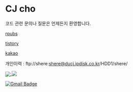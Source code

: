 # CJ cho

코드 관련 문의나 질문은 언제든지 환영합니다. 


[rpubs](https://rpubs.com/qkdrk777777/)

[tistory](https://ducj.tistory.com/)

[kakao](https://open.kakao.com/me/cjcho)

개인이력 : ftp://shere:shere@ducj.ipdisk.co.kr/HDD1/shere/


<a href="https://ducj.tistory.com/">
  <img align="center" src="https://github-readme-stats.vercel.app/api?username=qkdrk7777775" />
</a>
<a href="https://ducj.tistory.com/">
  <img align="top" src="https://github-readme-stats.vercel.app/api/top-langs/?username=qkdrk7777775&layout=compact" />
</a>

[![Gmail Badge](https://img.shields.io/badge/Gmail-d14836?style=flat-square&logo=Gmail&logoColor=white&link=mailto:qkdrk7777775@gmail.com)](mailto:qkdrk7777775@gmail.com)



